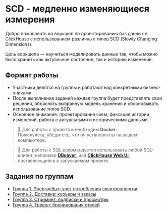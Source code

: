 # SCD - медленно изменяющиеся измерения

Добро пожаловать на воркшоп по проектированию баз данных в ClickHouse с использованием различных типов SCD (Slowly Changing Dimensions).  

Цель воркшопа — научиться моделировать данные так, чтобы можно было хранить как актуальное состояние, так и историю изменений.

## Формат работы

- Участники делятся на группы и работают над конкретными бизнес-эпиками.
- После выполнения заданий каждая группа будет представлять свои решения, объяснять выбранную модель хранения и обосновывать использование типов SCD.
- Основное внимание: проектирование схем, фиксация истории изменений, работа с актуальными и историческими данными.

> 🐳 Для работы с проектом необходим **Docker**.  
> Пожалуйста, убедитесь, что он установлены на вашем компьютере.

> 🦫 Для работы с SQL рекомендуется использовать любой SQL-клиент, например **[DBeaver](https://dbeaver.io/)**, или **[ClickHouse Web UI](http://localhost:8123)**, поставляющийся в запускаемом проекте.

## Задания по группам

- [Группа 1. Энергосбыт: учёт потребления электроэнергии](./group_01/README.md)  
- [Группа 2. Доставка: курьеры и заказы](./group_02/README.md)  
- [Группа 3. Стриминг: подписки и просмотры](./group_03/README.md)  
- [Группа 4. Тревел: бронирования отелей](./group_04/README.md)
